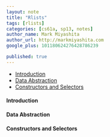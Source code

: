 ```yaml
---
layout: note
title: "Rlists"
tags: [rlists]
categories: [cs61a, sp13, notes]
author_name: Mark Miyashita
author_url: http://markmiyashita.com
google_plus: 101180624276428786239

published: true
---
```


- [Introduction](#introduction)
- [Data Abstraction](#abstraction)
- [Constructors and Selectors](#constructors_and_selectors)

<div id="introduction">
  <h4>Introduction</h4>
  
</div>

<div id="abstraction">
  <h4>Data Abstraction</h4>
  
</div>

<div id="constructors_and_selectors">
  <h4>Constructors and Selectors</h4>
  
  
</div>